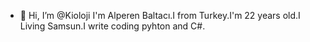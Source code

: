- 👋 Hi, I’m @Kioloji
I'm Alperen Baltacı.I from Turkey.I'm 22 years old.I Living Samsun.I write coding pyhton and C#.
